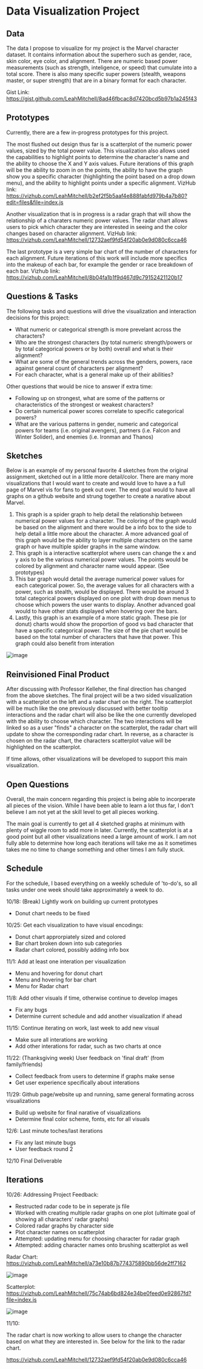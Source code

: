# Data Visualization Project

## Data

The data I propose to visualize for my project is the Marvel character dataset. It contains information about the superhero such as gender, race, skin color, eye color, and alignment. There are numeric based power measurements (such as strength, inteligence, or speed) that cumulate into a total score. There is also many specific super powers (stealth, weapons master, or super strength) that are in a binary format for each character.

Gist Link:
https://gist.github.com/LeahMitchell/8ad46fbcac8d7420bcd5b97b1a245f43

## Prototypes

Currently, there are a few in-progress prototypes for this project. 

The most flushed out design thus far is a scatterplot of the numeric power values, sized by the total power value. This visualization also allows used the capabilities to highlight points to determine the character's name and the ability to choose the X and Y axis values. Future iterations of this graph will be the ability to zoom in on the points, the ability to have the graph show you a specific character (highlighting the point based on a drop down menu), and the ability to highlight points under a specific alignment.
VizHub link: https://vizhub.com/LeahMitchell/b2ef2f5b5aaf4e888fabfd979b4a7b80?edit=files&file=index.js

Another visualization that is in progress is a radar graph that will show the relationship of a charaters numeric power values. The radar chart allows users to pick which character they are interested in seeing and the color changes based on character alignment. 
VizHub link: https://vizhub.com/LeahMitchell/12732aef9fd54f20ab0e9d080c6cca46 

The last prototype is a very simple bar chart of the number of characters for each alignment. Future iterations of this work will include more specifics into the makeup of each bar, for example the gender or race breakdown of each bar. 
Vizhub link: https://vizhub.com/LeahMitchell/8b04fa1b1f9d467d9c79152421120b17

## Questions & Tasks

The following tasks and questions will drive the visualization and interaction decisions for this project:

 * What numeric or categorical strength is more prevelant across the characters? 
 * Who are the strongest characters (by total numeric strength/powers or by total categorical powers or by both) overall and what is their alignment? 
 * What are some of the general trends across the genders, powers, race against general count of characters per alignment?
 * For each character, what is a general make up of their abilities? 

Other questions that would be nice to answer if extra time: 

* Following up on strongest, what are some of the patterns or characteristics of the strongest or weakest characters?
* Do certain numerical power scores correlate to specific categorical powers?
* What are the various patterns in gender, numeric and categorical powers for teams (i.e. original avengers), partners (i.e. Falcon and Winter Solider), and enemies (i.e. Ironman and Thanos)


## Sketches
Below is an example of my personal favorite 4 sketches from the original assignment, sketched out in a little more detail/color. There are many more visualizations that I would want to create and would love to have a a full page of Marvel vis for fans to geek out over. The end goal would to have all graphs on a github website and strung together to create a narative about Marvel. 

1. This graph is a spider graph to help detail the relationship between numerical power values for a character. The coloring of the graph would be based on the alignment and there would be a info box to the side to help detail a little more about the character. A more advanced goal of this graph would be the ability to layer multiple characters on the same graph or have multiple spider graphs in the same window. 
2. This graph is a interactive scatterplot where users can change the x and y axis to be the various numerical power values. The points would be colored by alignment and character name would appear. (See prototypes)
3. This bar graph would detail the average numerical power values for each categorical power. So, the average values for all characters with a power, such as stealth, would be displayed. There would be around 3 total categorical powers displayed on one plot with drop down menus to choose which powers the user wants to display. Another advanced goal would to have other stats displayed when hovering over the bars. 
4. Lastly, this graph is an example of a more static graph. These pie (or donut) charts would show the proportion of good vs bad character that have a specific categorical power. The size of the pie chart would be based on the total number of characters that have that power. This graph could also benefit from interation 


![image](https://github.com/LeahMitchell/dataviz-project/blob/master/Stealth-1.png)

## Reinvisioned Final Product

After discussing with Professor Kelleher, the final direction has changed from the above sketches. The final project will be a two sided visualization with a scatterplot on the left and a radar chart on the right. The scatterplot will be much like the one previously discussed with better tooltip interactions and the radar chart will also be like the one currently developed with the ability to choose which character. The two interactions will be linked so as a user "finds" a character on the scatterplot, the radar chart will update to show the corresponding radar chart. In reverse, as a character is chosen on the radar chart, the characters scatterplot value will be highlighted on the scatterplot.

If time allows, other visualizations will be developed to support this main visualization. 

## Open Questions

Overall, the main concern regarding this project is being able to incorperate all pieces of the vision. While I have been able to learn a lot thus far, I don't believe I am not yet at the skill level to get all pieces working. 

The main goal is currently to get all 4 sketched graphs at minimum with plenty of wiggle room to add more in later. Currently, the scatterplot is at a good point but all other visualizations need a large amount of work. I am not fully able to determine how long each iterations will take me as it sometimes takes me no time to change something and other times I am fully stuck. 

## Schedule

For the schedule, I based everything on a weekly schedule of 'to-do's, so all tasks under one week should take approximately a week to do. 

10/18: (Break) Lightly work on building up current prototypes
* Donut chart needs to be fixed

10/25: Get each visualization to have visual encodings:
 * Donut chart approrpiately sized and colored
 * Bar chart broken down into sub categories
 * Radar chart colored, possibly adding info box

11/1: Add at least one interation per visualization
* Menu and hovering for donut chart
* Menu and hovering for bar chart
* Menu for Radar chart

11/8: Add other visuals if time, otherwise continue to develop images
* Fix any bugs 
* Determine current schedule and add another visualization if ahead

11/15: Continue iterating on work, last week to add new visual
* Make sure all interations are working
* Add other interations for radar, such as two charts at once

11/22: (Thanksgiving week) User feedback on 'final draft' (from family/friends)
* Collect feedback from users to determine if graphs make sense
* Get user experience specifically about interations 


11/29: Github page/website up and running, same general formating across visualizations
* Build up website for final narative of visualizations
* Determine final color scheme, fonts, etc for all visuals  

12/6: Last minute toches/last iterations
* Fix any last minute bugs
* User feedback round 2

12/10 Final Deliverable

## Iterations

10/26: Addressing Project Feedback:

* Restructed radar code to be in seperate js file
* Worked with creating multiple radar graphs on one plot (ultimate goal of showing all characters' radar graphs)
* Colored radar graphs by character side
* Plot character names on scatterplot 
* Attempted: updating menu for choosing character for radar graph
* Attempted: adding character names onto brushing scatterplot as well

Radar Chart: https://vizhub.com/LeahMitchell/a73e10b87b774375890bb56de2ff7162

![image](https://github.com/LeahMitchell/dataviz-project/blob/master/radar_it_1.PNG)

Scatterplot: https://vizhub.com/LeahMitchell/75c74ab6bd824e34be0feed0e92867fd?file=index.js

![image](https://github.com/LeahMitchell/dataviz-project/blob/master/scatter_it_1.PNG)

11/10:

The radar chart is now working to allow users to change the character based on what they are interested in. See below for the link to the radar chart. 

https://vizhub.com/LeahMitchell/12732aef9fd54f20ab0e9d080c6cca46


